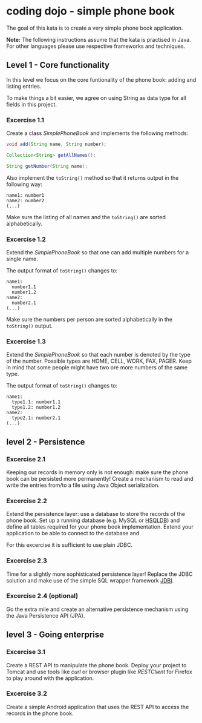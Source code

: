 # coding dojo - simple phone book

The goal of this kata is to create a very simple phone book application. 

**Note:** The following instructions assume that the kata is practised in Java. For other languages please use respective frameworks and techniques.


## Level 1 - Core functionality

In this level we focus on the core funtionality of the phone book: adding and listing entries. 

To make things a bit easier, we agree on using String as data type for all fields in this project.

### Excercise 1.1

Create a class *SimplePhoneBook* and implements the following methods:
``` java
void add(String name, String number);

Collection<String> getAllNames();

String getNumber(String name);
```

Also implement the ```toString()``` method so that it returns output in the following way:
```
name1: number1
name2: number2
(...)
```

Make sure the listing of all names and the ```toString()``` are sorted alphabetically.

### Excercise 1.2

Extend the *SimplePhoneBook* so that one can add multiple numbers for a single name. 

The output format of ```toString()``` changes to:
```
name1:
  number1.1
  number1.2
name2:
  number2.1
(...)
```

Make sure the numbers per person are sorted alphabetically in the ```toString()``` output.

### Excercise 1.3

Extend the *SimplePhoneBook* so that each number is denoted by the type of the number. Possible types are HOME, CELL, WORK, FAX, PAGER. Keep in mind that some people might have two ore more numbers of the same type.

The output format of ```toString()``` changes to:
```
name1:
  type1.1: number1.1
  type1.2: number1.2
name2:
  type2.1: number2.1
(...)
```

## level 2 - Persistence

### Excercise 2.1 

Keeping our records in memory only is not enough: make sure the phone book can be persisted more permanently! Create a mechanism to read and write the entries from/to a file using Java Object serialization.

### Excercise 2.2

Extend the persistence layer: use a database to store the records of the phone book. Set up a running database (e.g. MySQL or [HSQLDB](http://hsqldb.org)) and define all tables required for your phone book implementation. Extend your application to be able to connect to the database and 

For this excercise it is sufficient to use plain JDBC. 

### Excercise 2.3

Time for a slightly more sophisticated persistence layer! Replace the JDBC solution and make use of the simple SQL wrapper framework [JDBI](http://jdbi.org).

### Excercise 2.4 (optional)

Go the extra mile and create an alternative persistence mechanism using the Java Persistence API (JPA).


## level 3 - Going enterprise

### Excercise 3.1

Create a REST API to manipulate the phone book. Deploy your project to Tomcat and use tools like *curl* or browser plugin like *RESTClient* for Firefox to play around with the application.

### Excercise 3.2

Create a simple Android application that uses the REST API to access the records in the phone book.
